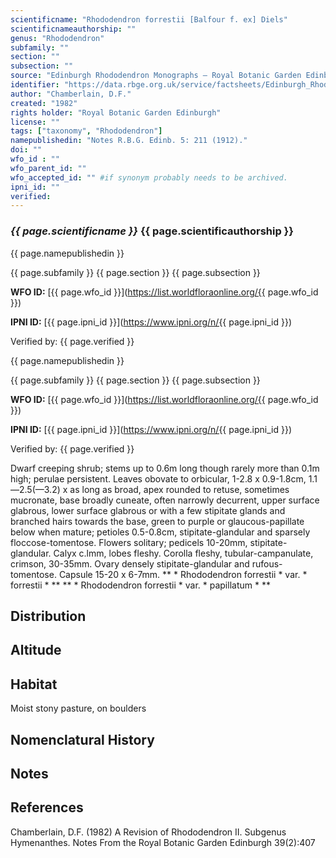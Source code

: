 ```yaml
---
scientificname: "Rhododendron forrestii [Balfour f. ex] Diels"
scientificnameauthorship: ""
genus: "Rhododendron"
subfamily: ""
section: ""
subsection: ""
source: "Edinburgh Rhododendron Monographs – Royal Botanic Garden Edinburgh"
identifier: "https://data.rbge.org.uk/service/factsheets/Edinburgh_Rhododendron_Monographs.xhtml"
author: "Chamberlain, D.F."
created: "1982"
rights holder: "Royal Botanic Garden Edinburgh"
license: ""
tags: ["taxonomy", "Rhododendron"]
namepublishedin: "Notes R.B.G. Edinb. 5: 211 (1912)."
doi: ""
wfo_id : ""
wfo_parent_id: ""
wfo_accepted_id: "" #if synonym probably needs to be archived.                      
ipni_id: ""
verified:
---
```

### _{{ page.scientificname }}_ {{ page.scientificauthorship }}
 {{ page.namepublishedin }}

{{ page.subfamily }} {{ page.section }} {{ page.subsection }}

**WFO ID:** [{{ page.wfo_id }}](https://list.worldfloraonline.org/{{ page.wfo_id }})

**IPNI ID:** [{{ page.ipni_id }}](https://www.ipni.org/n/{{ page.ipni_id }})

Verified by: {{ page.verified }}

 {{ page.namepublishedin }}

{{ page.subfamily }} {{ page.section }} {{ page.subsection }}

**WFO ID:** [{{ page.wfo_id }}](https://list.worldfloraonline.org/{{ page.wfo_id }})

**IPNI ID:** [{{ page.ipni_id }}](https://www.ipni.org/n/{{ page.ipni_id }})

Verified by: {{ page.verified }}



Dwarf creeping shrub; stems up to 0.6m long though rarely more than 0.1m high; perulae persistent. Leaves obovate to orbicular, 1-2.8 x 0.9-1.8cm, 1.1—2.5(—3.2) x as long as broad, apex rounded to retuse, sometimes mucronate, base broadly cuneate, often narrowly decurrent, upper surface glabrous, lower surface glabrous or with a few stipitate glands and branched hairs towards the base, green to purple or glaucous-papillate below when mature; petioles 0.5-0.8cm, stipitate-glandular and sparsely floccose-tomentose. Flowers solitary; pedicels 10-20mm, stipitate-glandular. Calyx c.lmm, lobes fleshy. Corolla fleshy, tubular-campanulate, crimson, 30-35mm. Ovary densely stipitate-glandular and rufous-tomentose. Capsule 15-20 x 6-7mm. ** * Rhododendron forrestii * var. * forrestii * ** ** * Rhododendron forrestii * var. * papillatum * **

## Distribution


## Altitude


## Habitat
Moist stony pasture, on boulders

## Nomenclatural History

                       
## Notes


## References

Chamberlain, D.F. (1982) A Revision of Rhododendron II. Subgenus Hymenanthes. Notes From the Royal Botanic Garden Edinburgh 39(2):407
